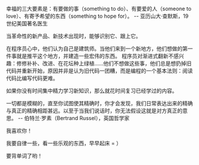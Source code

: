 幸福的三大要素是：有要做的事（something to do）、有要爱的人（someone to love）、有寄予希望的东西（something to hope for）。
-- 亚历山大·查默斯，19世纪美国著名医生

当革命性的新产品、新技术出现时，能够识别它、跟上它。

在程序员心中，他们认为自己是建筑师。当他们来到一个新地方，他们想做的第一件事就是推平这个地方，并建造一些宏伟的东西。
程序员对渐进式翻新不感兴趣：修修补补、改进、在花坛种上绿植……他们不想做这些事，他们总是想扔掉旧代码并重新开始，原因并非是认为旧代码一团糟，而是编程的一个基本法则：阅读代码比编写代码更难。

如果你没有时间集中精力学习新知识，那么就花时间复习已经学过的内容。

一切都是模糊的，直至你试图使其精确时，你才会发现，我们日常表达出来的精确与真正的精确相距甚远。以至于当我们说话时，你无法假设这就是对方真正的意思。
-- 伯特兰·罗素（Bertrand Russel），英国哲学家

我喜欢你！

我要自律一些，看一些乐观的东西，早早起床 = ）

要背单词了哟！
